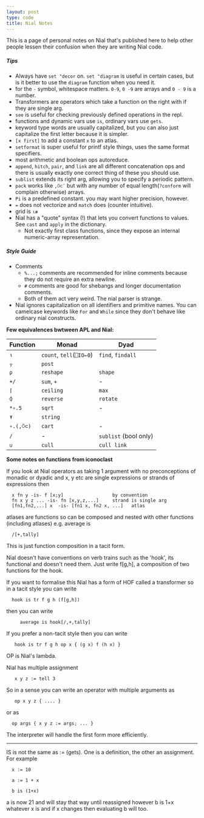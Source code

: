 ```yaml
---
layout: post
type: code
title: Nial Notes
---
```


This is a page of personal notes on Nial that's published here to help other people lessen their confusion when they are 
writing Nial code.

##### Tips
- Always have `set "decor` on. `set "diagram` is useful in certain cases, but is it better to use the `diagram` function when you need it.
- for the `-` symbol, whitespace matters. `0-9`, `0 -9` are arrays and `0 - 9` is a number.
- Transformers are operators which take a function on the right with if they are single arg.
- `see` is useful for checking previously defined operations in the repl.
- functions and dynamic vars use `is`, ordinary vars use `gets`.
- keyword type words are usually capitalized, but you can also just capitalize the first letter because it is simpler.
- `[x first]` to add a constant `x` to an atlas.
- `setformat` is super useful for printf style things, uses the same format specifiers.
- most arithmetic and boolean ops autoreduce.
- `append`, `hitch`, `pair`, and `link` are all different concatenation ops and there is usually exactly one correct thing of these you should use.
- `sublist` extends its right arg, allowing you to specify a periodic pattern.
- `pack` works like `,⍥⊂¨` but with any number of equal length(`?conform` will complain otherwise) arrays.
- `Pi` is a predefined constant. you may want higher precision, however.
- `=` does not vectorize and `match` does (counter intuitive). 
- grid is `⍳≢`
- Nial has a "quote" syntax (!) that lets you convert functions to values. See `cast` and `apply` in the dictionary.
  - Not exactly first class functions, since they expose an internal numeric-array representation.

##### Style Guide
- Comments
  - `%...;` comments are recommended for inline comments because they do not require an extra newline.
  - `#` comments are good for shebangs and longer documentation comments.
  - Both of them act very weird. The nial parser is strange.
- Nial ignores capitalization on all identifiers and primitive names. You can camelcase keywords like `For` and 
  `While` since they don't behave like ordinary nial constructs.

**Few equivalences bwtween APL and Nial:**

| Function       | Monad | Dyad
| --------       | ----  | ----
| `⍳`            | `count`, `tell`(`⎕IO←0`) | `find`, `findall`
| `⍪`            | `post` | 
| `⍴`            | `reshape` | `shape`
| `+/`           | `sum`, `+` | -
| `⌈`            | `ceiling` | `max` 
| `⌽`            | `reverse` | `rotate`
| `*∘.5`         | `sqrt` | -
| `⍕`            | `string` 
| `∘.(,⍥⊂)`      | `cart` | -
| `/`            | - | `sublist` (bool only)
| `∪`            | `cull` | `cull link`

**Some notes on functions from iconoclast**

If you look at Nial operators as taking 1 argument with no
preconceptions of monadic or dyadic and x, y etc are single expressions
or strands of expressions then

```nial
  x fn y -is- f [x;y]                  by convention
  fn x y z ... -is- fn [x,y,z,...]     strand is single arg
  [fn1,fn2,...] x  -is- [fn1 x, fn2 x, ...]   atlas
```
atlases are functions so can be composed and nested with
other functions (including atlases) e.g. average is
```nial
  /[+,tally]
```
This is just function composition in a tacit form.

Nial doesn't have conventions on verb trains such as the 'hook', its
functional and doesn't need them. Just write f[g,h], a composition
of two functions for the hook.

If you want to formalise this Nial has a form of HOF called a transformer so
in a tacit style you can write
```nial
  hook is tr f g h (f[g,h])
```
then you can write
```nial
     average is hook[/,+,tally]
```
If you prefer a non-tacit style then you can write
```nial
   hook is tr f g h op x { (g x) f (h x) }
```
OP is Nial's lambda.

Nial has multiple assignment
```nial
   x y z := tell 3
```
So in a sense you can write an operator with multiple arguments as
```nial
   op x y z { .... }
```
or as
```nial
  op args { x y z := args; ... }
```
The interpreter will handle the first form more efficiently.

-------

IS is not the same as := (gets). One is a definition, the other
an assignment. For example

```nial
  x := 10

  a := 1 + x

  b is (1+x)
```

a is now 21 and will stay that way until reassigned however b
is 1+x whatever x is and if x changes then evaluating b will too.
